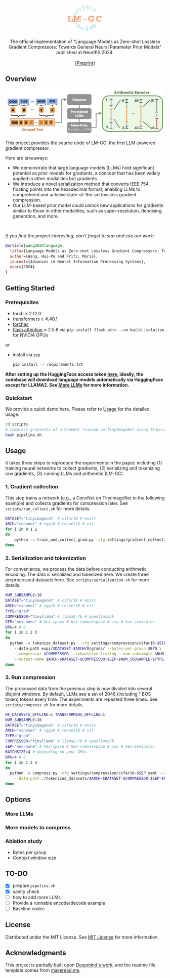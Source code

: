 
<br/>
<div align="center">

<br/>
<a href="https://github.com/ShaanCoding/ReadME-Generator">
<img src="images/lm-gc.png" alt="Logo" width="120" height="80">
</a>
<h3 align="center"></h3>
<p align="center">
The official implementation of "Language Models as Zero-shot Lossless Gradient Compressors: Towards General Neural Parameter Prior Models" published at NeurIPS 2024.
<br/>
<br/>
<a href="https://arxiv.org/abs/2409.17836">[Preprint]</a>  
</p>
</div>

## Overview

![Product Screenshot](images/teaser.png)

This project provides the source code of LM-GC, the first LLM-powered gradient compressor.

Here are takeaways:

- We demonstrate that large language models (LLMs) hold significant potential as prior models for gradients, a concept that has been widely applied in other modalities but gradients.
- We introduce a novel serialization method that converts IEEE 754 floating points into the hexadecimal format, enabling LLMs to comprehend and achieve state-of-the-art lossless gradient compression.
- Our LLM-based prior model could unlock new applications for gradients similar to those in other modalities, such as super-resolution, denoising, generation, and more.

<br/>

*If you find the project interesting, don't forget to star and cite our work:*

```bibtex
@article{wang2024language,
  title={Language Models as Zero-shot Lossless Gradient Compressors: Towards General Neural Parameter Prior Models},
  author={Wang, Hui-Po and Fritz, Mario},
  journal={Advances in Neural Information Processing Systems},
  year={2024}
}
```
## Getting Started
### Prerequisites

- torch ≥ 2.12.0
- transformers ≥ 4.40.1
- [torchac](https://github.com/fab-jul/torchac)
- [flash attention](https://huggingface.co/docs/transformers/perf_infer_gpu_one#flashattention-2) ≥ 2.5.8 via ```pip install flash-attn --no-build-isolation``` for NVIDIA GPUs

or

- install via ```pip```
   ```sh
   pip install -r requirements.txt
   ```
**After setting up the HuggingFace access token [here](https://github.com/hui-po-wang/LM-GC/blob/main/compressors/language_model.py#L57), ideally, the codebase will download language models automatically via HuggingFace except for LLAMA2. See [More LLMs](#more-llms) for more information.**

### Quickstart
We provide a quick demo here. Please refer to [Usage](#usage) for the detailed usage.
```bash
cd scripts
# compress gradients of a ConvNet trained on TinyImageNet using TinyLLAMA
bash pipeline.sh 
```
## Usage
It takes three steps to reproduce the experiments in the paper, including (1) training neural networks to collect gradients, (2) serializing and tokenizing raw gradients, (3) running LLMs and arithmetic (LM-GC).

### 1. Gradient collection
This step trains a network (e.g., a ConvNet on TinyImageNet in the following example) and collects gradients for compression later. See ```scripts/run_collect.sh``` for more details.
```bash
DATASET='tinyimagenet' # cifar10 # mnist
ARCH="convnet" # vgg16 # resnet18 # vit
for i in 0 1 2
do
    python -u train_and_collect_grad.py -cfg settings/gradient_collection/$DATASET-$ARCH.yaml --tag $i --grad-interval 400 --download
done
```
### 2. Serialization and tokenization
For convenience, we process the data before conducting arithmetic encoding. The data is serialized and tokenized here. We create three preprocessed datasets here. See ```scripts/serialization.sh``` for more details.
```bash
NUM_SUBSAMPLE=10
DATASET='tinyimagenet' # cifar10 # mnist
ARCH="convnet" # vgg16 # resnet18 # vit
TYPE="grad"
COMPRESSOR="tinyllama" # llama2-7b # openllama3b
SEP="hex-none" # hex-space # hex-comma+space # iso # hex-semicolon
BPG=4 # 8
for i in 1 2 3
do
  python -u tokenize_dataset.py --cfg settings/compression/cifar10-$SEP.yaml \ 
    --data-path exps/$DATASET-$ARCH/0/grads/ --bytes-per-group $BPG \
    --compressor $COMPRESSOR --exhaustive-listing --num-subsample $NUM_SUBSAMPLE \
    --output-name $ARCH-$DATASET-$COMPRESSOR-$SEP-$NUM_SUBSAMPLE-$TYPE-$BPG-$i 
done
```
### 3. Run compression
The processed data from the previous step is now divided into several disjoint windows. By default, LLMs see a set of 2048 (including 1 BOS token) tokens every time. The experiments are repeated three times. See ```scripts/compress.sh``` for more details.
```bash
HF_DATASETS_OFFLINE=1 TRANSFORMERS_OFFLINE=1
NUM_SUBSAMPLE=10
DATASET='tinyimagenet' # cifar10 # mnist
ARCH="convnet" # vgg16 # resnet18 # vit
TYPE="grad"
COMPRESSOR="tinyllama" # llama2-7b # openllama3b
SEP="hex-none" # hex-space # hex-comma+space # iso # hex-semicolon
BATCHSIZE=4 # depending on your GPUs
BPG=4 # 8
for i in 1 2 3
do
  python -u compress.py -cfg settings/compression/cifar10-$SEP.yaml --compressor $COMPRESSOR --dataset tokenized_dataset \
    --data-path ./tokenized_datasets/$ARCH-$DATASET-$COMPRESSOR-$SEP-$NUM_SUBSAMPLE-$TYPE-$BPG-$i.pkl --batch-size $BATCHSIZE
done
```

## Options

### More LLMs

### More models to compress

### Ablation study
- Bytes per group
- Context window size

## TO-DO
- [x] prepare `pipeline.sh`
- [x] sanity check
- [ ] how to add more LLMs
- [ ] Provide a runnable encode/decode example
- [ ] Baseline codec
## License

Distributed under the MIT License. See [MIT License](https://opensource.org/licenses/MIT) for more information.

## Acknowledgments
This project is partially built upon [Deepmind's work](https://github.com/google-deepmind/language_modeling_is_compression), and the readme file template comes from [makeread.me](https://github.com/ShaanCoding/ReadME-Generator).
